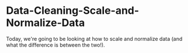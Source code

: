 # Data-Cleaning-Scale-and-Normalize-Data

Today, we're going to be looking at how to scale and normalize data (and what the difference is between the two!).
